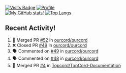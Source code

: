 [![Visits Badge](https://badges.pufler.dev/visits/misly16/misly16)](https://badges.pufler.dev)
[![Profile](https://raw.githubusercontent.com/Misly16/Misly16/master/index.png)](https://github.com/misly16)
<br>
[![My GitHub stats!](https://github-readme-stats.vercel.app/api?username=misly16&show_icons=true&theme=dracula)](https://github.com/misly16)
[![Top Langs](https://github-readme-stats.vercel.app/api/top-langs/?username=misly16&theme=dracula&layout=compact&langs_count=10)](https://github.com/misly16)
<br>


## Recent Activity!
<!--START_SECTION:activity-->
1. 🎉 Merged PR [#52](https://github.com/ourcord/ourcord/pull/52) in [ourcord/ourcord](https://github.com/ourcord/ourcord)
2. ❌ Closed PR [#49](https://github.com/ourcord/ourcord/pull/49) in [ourcord/ourcord](https://github.com/ourcord/ourcord)
3. 🗣 Commented on [#49](https://github.com/ourcord/ourcord/issues/49) in [ourcord/ourcord](https://github.com/ourcord/ourcord)
4. 🗣 Commented on [#48](https://github.com/ourcord/ourcord/issues/48) in [ourcord/ourcord](https://github.com/ourcord/ourcord)
5. 🎉 Merged PR [#4](https://github.com/Topcord/TopCord-Documentation/pull/4) in [Topcord/TopCord-Documentation](https://github.com/Topcord/TopCord-Documentation)
<!--END_SECTION:activity-->

